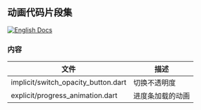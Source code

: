 ## 动画代码片段集

[![English Docs](https://img.shields.io/badge/Docs-English-green?style=flat-square)](README.md)

### 内容
| 文件          |  描述      |
|---------------|----------------------|
| implicit/switch_opacity_button.dart | 切换不透明度     |
| explicit/progress_animation.dart | 进度条加载的动画     |
